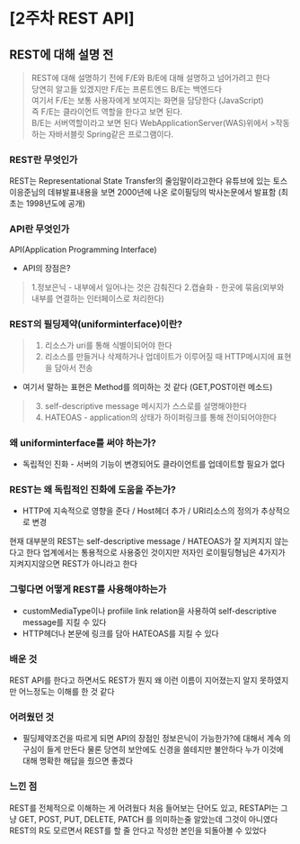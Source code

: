 # \[2주차 REST API]

## REST에 대해 설명 전 
> REST에 대해 설명하기 전에 F/E와 B/E에 대해 설명하고 넘어가려고 한다      
>당연히 알고들 있겠지만 F/E는 프론트엔드 B/E는 백엔드다       
>여기서 F/E는 보통 사용자에게 보여지는 화면을 담당한다       (JavaScript)       
>즉 F/E는 클라이언트 역할을 한다고 보면 된다.       
>B/E는 서버역할이라고 보면 된다 WebApplicationServer(WAS)위에서 >작동하는 자바서블릿 Spring같은 프로그램이다.      

### REST란 무엇인가
REST는 Representational State Transfer의 줄임말이라고한다
유튜브에 있는 토스 이응준님의 데뷰발표내용을 보면 
2000년에 나온 로이필딩의 박사논문에서 발표함 (최초는 1998년도에 공개)

### API란 무엇인가 
API(Application Programming Interface)
* API의 장점은? 
>1.정보은닉 - 내부에서 일어나는 것은 감춰진다
>2.캡슐화 - 한곳에 묶음(외부와 내부를 연결하는 인터페이스로 처리한다)

### REST의 필딩제약(uniforminterface)이란?
> 1. 리소스가 uri를 통해 식별이되어야 한다 
> 2. 리소스를 만들거나 삭제하거나 업데이트가 이루어질 때 HTTP메시지에 표현을 담아서 전송
- 여기서 말하는 표현은  Method를 의미하는 것 같다 (GET,POST이런 메소드)
> 3. self-descriptive message 메시지가 스스로를 설명해야한다
> 4. HATEOAS - application의 상태가 하이퍼링크를 통해 전이되어야한다 

### 왜 uniforminterface를 써야 하는가? 
* 독립적인 진화 - 서버의 기능이 변경되어도 클라이언트를 업데이트할 필요가 없다

### REST는 왜 독립적인 진화에 도움을 주는가? 
* HTTP에 지속적으로 영향을 준다 / Host헤더 추가 / URI리소스의 정의가 추상적으로 변경 

현재 대부분의 REST는 
self-descriptive message / HATEOAS가 잘 지켜지지 않는다고 한다
업계에서는 통용적으로 사용중인 것이지만 저자인 로이필딩형님은  4가지가 지켜지지않으면 REST가 아니라고 한다 

### 그렇다면 어떻게 REST를 사용해야하는가 
* customMediaType이나 profiile link relation을 사용하여 self-descriptive message를 지킬 수 있다
* HTTP헤더나 본문에 링크를 담아 HATEOAS를 지킬 수 있다 

### 배운 것 
REST API를 한다고 하면서도 REST가 뭔지 왜 이런 이름이 지어졌는지 알지 못하였지만 어느정도는 이해를 한 것 같다 

### 어려웠던 것 
* 필딩제약조건을 따르게 되면 API의 장점인 정보은닉이 가능한가?에 대해서 계속 의구심이 들게 만든다 물론 당연히 보안에도 신경을 쓸테지만 불안하다 누가 이것에 대해 명확한 해답을 줬으면 좋겠다 

### 느낀 점 
REST를 전체적으로 이해하는 게 어려웠다 처음 들어보는 단어도 있고, RESTAPI는 그냥 GET, POST, PUT, DELETE, PATCH 를 의미하는줄 알았는데 그것이 아니였다 REST의 R도 모르면서 REST를 할 줄 안다고 작성한 본인을 되돌아볼 수 있었다
